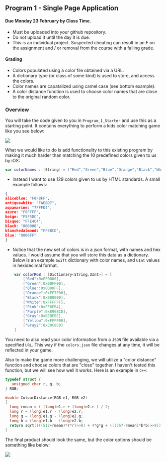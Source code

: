 ## Program 1 - Single Page Application
#### Due Monday 23 February by Class Time.
- Must be uploaded into your github repository.
- Do not upload it until the day it is due. 
- This is an individual project. Suspected cheating can result in an F on the assignment and / or removal from the course with a failing grade. 

#### Grading

- Colors populated using a color file obtained via a URL.
- A dictionary type (or class of some kind) is used to store, and access the colors.
- Color names are capatalized using camel case (see bottom example).
- A color distance function is used to choose color names that are close to the original random color.

### Overview

You will take the code given to you in `Program_1_Starter` and use this as a starting point. It contains everything to perform a kids color matching game like you see below:

![](http://f.cl.ly/items/1l3D251F2V0P030j2n34/Image%202015-02-03%20at%208.35.44%20PM.png)

What we would like to do is add functionality to this existing program by making it much harder than matching the 10 predefined colors given to us by iOS:

```swift
var colorNames : [String] = ["Red","Green","Blue","Orange","Black","White","Brown","Purple","Gray","Yellow"]
```
- Instead I want to use 129 colors given to us by HTML standards. A small example follows:

```json
{
aliceblue: "F0F8FF",
antiquewhite: "FAEBD7",
aquamarine: "7FFFD4",
azure: "F0FFFF",
beige: "F5F5DC",
bisque: "FFE4C4",
black: "000000",
blanchedalmond: "FFEBCD",
blue: "0000FF"
}
```

- Notice that the new set of colors is in a json format, with names and hex values. I would assume that you will store this data as a dictionary. Below is an example `Swift` dictionary with color names, and `UInt` values in hexidecimal format. 

```swift
    var colorRGB : [Dictionary<String,UInt>] = [
        ["Red":0xFF0000],
        ["Green":0x00FF00],
        ["Blue":0x0000FF],
        ["Orange":0xFF7F00],
        ["Black":0x000000],
        ["White":0xFFFFFF],
        ["Pink":0xFF6EB4],
        ["Purple":0x8968CD],
        ["Gray":0xBEBEBE],
        ["Yellow":0xFFFF00],
        ["Gray2":0xC0C0C0]
    ]
```

You need to also read your color information from a `JSON` file available via a specified `URL`. This way if the `colors.json` file changes at any time, it will be reflected in your game. 

Also to make the game more challenging, we will utilize a "color distance" function and choose colors that are "close" together. I haven't tested this function, but we will see how well it works. Here is an example in `C++`:

```cpp
typedef struct {
   unsigned char r, g, b;
} RGB;

double ColourDistance(RGB e1, RGB e2)
{
  long rmean = ( (long)e1.r + (long)e2.r ) / 2;
  long r = (long)e1.r - (long)e2.r;
  long g = (long)e1.g - (long)e2.g;
  long b = (long)e1.b - (long)e2.b;
  return sqrt((((512+rmean)*r*r)>>8) + 4*g*g + (((767-rmean)*b*b)>>8));
}
```
The final product should look the same, but the color options should be something like below:

![](http://f.cl.ly/items/360N3N2J1Y0x3b3h3P0B/ios_screen_small.png)
